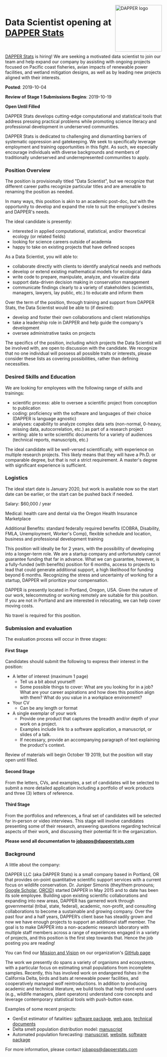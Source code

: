 <br>
<a href='https://www.dapperstats.com'>
<img src = 'https://raw.githubusercontent.com/dapperstats/Lab_Documents/master/Logo/logo_web_color.png' alt = 'DAPPER logo' width = '150px' align="right" />
</a>

# Data Scientist opening at [DAPPER Stats](https://www.dapperstats.com)

<br>

[DAPPER Stats](https://www.dapperstats.com) is hiring! We are seeking a motivated data scientist to join our team and help expand our company by assisting with ongoing projects focused on Pacific coast fisheries, avian impacts of renewable power facilities, and wetland mitigation designs, as well as by leading new projects aligned with their interests.

**Posted**: 2019-10-04

**Review of Stage 1 Submissions Begins**: 2019-10-19

**Open Until Filled**

DAPPER Stats develops cutting-edge computational and statistical tools that address pressing practical problems while promoting science literacy and professional development in underserved communities.

DAPPER Stats is dedicated to challenging and dismantling barriers of systematic oppression and gatekeeping. We seek to specifically leverage employment and training opportunities in this fight. As such, we especially encourage individuals with diverse backgrounds and members of traditionally underserved and underrepresented communities to apply. 

### Position Overview

The position is provisionally titled "Data Scientist", but we recognize that different career paths recognize particular titles and are amenable to renaming the position as needed.

In many ways, this position is akin to an academic post-doc, but with the opportunity to develop and expand the role to suit the employee's desires and DAPPER's needs.

The ideal candidate is presently: 

* interested in applied computational, statistical, and/or theoretical ecology (or related fields)
* looking for science careers outside of academia
* happy to take on existing projects that have defined scopes

As a Data Scientist, you will able to:

* collaborate directly with clients to identify analytical needs and methods
* develop or extend existing mathematical models for ecological data
* write code to prepare, manipulate, analyze, and visualize data
* support data-driven decision making in conservation management
* communicate findings clearly to a variety of stakeholders (scientists, managers, lawyers, lay public, etc.) to educate and inform them

Over the term of the position, through training and support from DAPPER Stats, the Data Scientist would be able to (if desired):

* develop and foster their own collaborations and client relationships
* take a leadership role in DAPPER and help guide the company's development
* oversee administrative tasks on projects

The specifics of the position, including which projects the Data Scientist will be involved with, are open to discussion with the candidate. We recognize that no one individual will possess all possible traits or interests, please consider these lists as covering possibilities, rather than defining necessities. 

### Desired Skills and Education

We are looking for employees with the following range of skills and trainings:

* scientific process: able to oversee a scientific project from conception to publication
* coding: proficiency with the software and languages of their choice (DAPPER is language agnostic)
* analyses: capability to analyze complex data sets (non-normal, 0-heavy, missing data, autocorrelation, etc.) as part of a research project
* writing: able to write scientific documents for a variety of audiences (technical reports, manuscripts, etc.)
 
The ideal candidate will be well-versed scientifically, with experience on multiple research projects. This likely means that they will have a Ph.D. or comparable degree, but that is not a strict requirement. A master's degree with significant experience is sufficient. 

### Logistics

The ideal start date is January 2020, but work is available now so the start date can be earlier, or the start can be pushed back if needed.

Salary: $60,000 / year

Medical: health care and dental via the Oregon Health Insurance Marketplace

Additional Benefits: standard federally required benefits (COBRA, Disability, FMLA, Unemployment, Worker's Comp), flexible schedule and location, business and professional development training

This position will ideally be for 2 years, with the possibility of developing into a longer-term role. We are a startup company and unfortunately cannot guarantee funding that far in advance. What we can guarantee, however, is a fully-funded (with benefits) position for 6 months, access to projects to lead that could generate additional support, a high likelihood for funding beyond 6 months. Recognizing the stress and uncertainty of working for a startup, DAPPER will prioritize your compensation.

DAPPER is presently located in Portland, Oregon, USA. Given the nature of our work, telecommuting or working remotely are suitable for this position. If you are not in Portland and are interested in relocating, we can help cover moving costs.

No travel is required for this position. 

### Submission and evaluation

The evaluation process will occur in three stages:

#### First Stage

Candidates should submit the following to express their interest in the position:

* A letter of interest (maximum 1 page)
  * Tell us a bit about yourself! 
  * Some possible things to cover: What are you looking for in a job? What are your career aspirations and how does this position align with them? What do you value in a workplace environment?
* Your CV
  * Can be any length or format
* A single exemplar of your work
  * Provide one product that captures the breadth and/or depth of your work on a project.
  * Examples include link to a software application, a manuscript, or slides of a talk.
  * If necessary, provide an accompanying paragraph of text explaining the product's context.

Review of materials will begin October 19 2019, but the position will stay open until filled.

#### Second Stage

From the letters, CVs, and examples, a set of candidates will be selected to submit a more detailed application including a portfolio of work products and three (3) letters of reference.

#### Third Stage

From the portfolios and references, a final set of candidates will be selected for in-person or video interviews. 
This stage will involve candidates presenting some of their research, answering questions regarding technical aspects of their work, and discussing their potential fit in the organization.

**Please send all documentation to jobapps@dapperstats.com**

### Background 

A little about the company:

DAPPER LLC (aka DAPPER Stats) is a small company based in Portland, OR that provides on-point quantitative scientific support services with a current focus on wildlife conservation. Dr. Juniper Simonis (they/them pronouns; [Google Scholar](https://scholar.google.com/citations?hl=en&user=XXg3600AAAAJ), [ORCID](https://orcid.org/0000-0001-9798-0460)) started DAPPER in May 2015 and to date has been its sole employee. Building upon existing scientific collaborations and expanding into new areas, DAPPER has garnered work through governmental (tribal, state, federal), academic, non-profit, and consulting collaborations to become a sustainable and growing company. Over the past four and a half years, DAPPER’s client base has steadily grown and now we have enough projects to support an additional staff member. The goal is to make DAPPER into a non-academic research laboratory with multiple staff members across a range of experiences engaged in a variety of projects, and this position is the first step towards that. Hence the job posting you are reading! 

You can find our [Mission and Vision](https://github.com/dapperstats/Lab_Documents/blob/master/Mission_and_Vision.md) on our organization's [GitHub page](https://github.com/dapperstats)

The work we presently do spans a variety of organisms and ecosystems, with a particular focus on estimating small populations from incomplete samples. Recently, this has involved work on endangered fishes in the California Delta, birds and bats at renewable power facilities, and cooperatively managed wolf reintroductions. In addition to producing academic and technical literature, we build tools that help front-end users (e.g., wildlife managers, plant operators) understand core concepts and leverage contemporary statistical tools with push-button ease. 

Examples of some recent projects:

* GenEst estimator of fatalities: [software package](https://cran.r-project.org/web/packages/GenEst/index.html), [web app](https://west-inc.shinyapps.io/GenEst/), [technical documents](https://pubs.er.usgs.gov/publication/tm7C19)
* Delta smelt population distribution model: [manuscript](https://esajournals.onlinelibrary.wiley.com/doi/full/10.1002/ecs2.2634)
* Automated population forecasting: [manuscript](https://besjournals.onlinelibrary.wiley.com/doi/full/10.1111/2041-210X.13104), [website](https://portal.naturecast.org/), [software package](https://github.com/weecology/Portalcasting)

For more information, please contact jobapps@dapperstats.com
<br>
  
